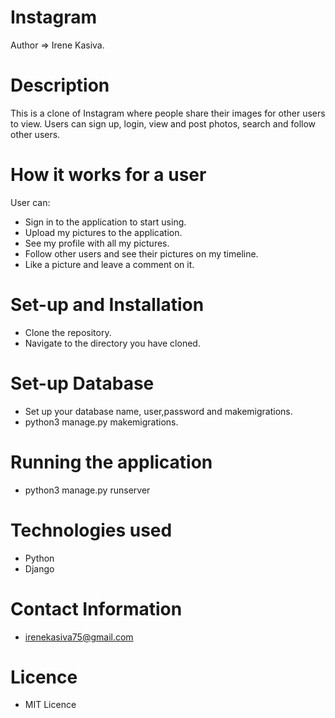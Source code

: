 # Instagram
Author => Irene Kasiva.
# Description
This is a clone of  Instagram where people share their  images  for other users to view. 
Users can sign up, login, view and post photos, search and follow other users.

# How it works for a user 
  User can:
* Sign in to the application to start using.
* Upload my pictures to the application.
* See my profile with all my pictures.
* Follow other users and see their pictures on my timeline.
* Like a picture and leave a comment on it.
 

# Set-up and Installation
* Clone the repository.
* Navigate to the directory you have cloned.

# Set-up Database
* Set up your database name, user,password and makemigrations.
* python3 manage.py makemigrations.

# Running the application
* python3 manage.py runserver

# Technologies used
*  Python
*  Django

# Contact Information
* irenekasiva75@gmail.com

# Licence
* MIT Licence
